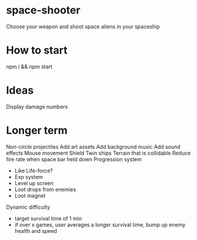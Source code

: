 # space-shooter

Choose your weapon and shoot space aliens in your spaceship

# How to start

npm i && npm start

# Ideas

Display damage numbers

# Longer term

Non-circle projectiles
Add art assets
Add background music
Add sound effects
Mouse movement
Shield
Twin ships
Terrain that is collidable
Reduce fire rate when space bar held down
Progression system

- Like Life-force?
- Exp system
- Level up screen
- Loot drops from enemies
- Loot magnet

Dynamic difficulty

- target survival time of 1 min
- if over x games, user averages a longer survival time, bump up enemy health and speed
